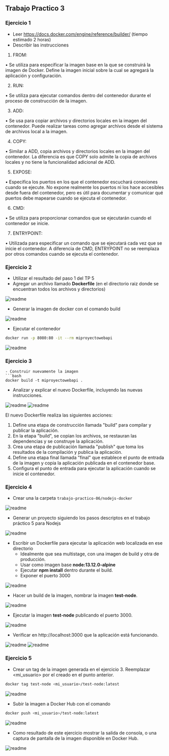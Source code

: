 ## Trabajo Practico 3

### Ejercicio 1

  - Leer https://docs.docker.com/engine/reference/builder/ (tiempo estimado 2 horas)
  - Describir las instrucciones

1.	FROM:

•	Se utiliza para especificar la imagen base en la que se construirá la imagen de Docker. Define la imagen inicial sobre la cual se agregará la aplicación y configuración.

2. RUN:
   
•	Se utiliza para ejecutar comandos dentro del contenedor durante el proceso de construcción de la imagen.

3.	ADD:
   
•	Se usa para copiar archivos y directorios locales en la imagen del contenedor. Puede realizar tareas como agregar archivos desde el sistema de archivos local a la imagen.

4. COPY:

•	Similar a ADD, copia archivos y directorios locales en la imagen del contenedor. La diferencia es que COPY solo admite la copia de archivos locales y no tiene la funcionalidad adicional de ADD.

5.	EXPOSE:

•	Especifica los puertos en los que el contenedor escuchará conexiones cuando se ejecute. No expone realmente los puertos ni los hace accesibles desde fuera del contenedor, pero es útil para documentar y comunicar qué puertos debe mapearse cuando se ejecuta el contenedor.

6.	CMD:

•	Se utiliza para proporcionar comandos que se ejecutarán cuando el contenedor se inicie.

7.	ENTRYPOINT:

•	Utilizada para especificar un comando que se ejecutará cada vez que se inicie el contenedor. A diferencia de CMD, ENTRYPOINT no se reemplaza por otros comandos cuando se ejecuta el contenedor.

### Ejercicio 2

 - Utilizar el resultado del paso 1 del TP 5
 - Agregar un archivo llamado **Dockerfile** (en el directorio raiz donde se encuentran todos los archivos y directorios)

 ![readme](https://github.com/JoaquinVietto8/ing-software-3/blob/main/trabajo-practico-06/Imagenes/2-a.png)

  - Generar la imagen de docker con el comando build

 ![readme](https://github.com/JoaquinVietto8/ing-software-3/blob/main/trabajo-practico-06/Imagenes/2-b.png)

  - Ejecutar el contenedor
```bash
docker run -p 8080:80 -it --rm miproyectowebapi
```

 ![readme](https://github.com/JoaquinVietto8/ing-software-3/blob/main/trabajo-practico-06/Imagenes/2-c.png)

 ### Ejercicio 3

```
- Construir nuevamente la imagen
```bash
docker build -t miproyectowebapi .
```
- Analizar y explicar el nuevo Dockerfile, incluyendo las nuevas instrucciones.

 ![readme](https://github.com/JoaquinVietto8/ing-software-3/blob/main/trabajo-practico-06/Imagenes/3-a.png)
 ![readme](https://github.com/JoaquinVietto8/ing-software-3/blob/main/trabajo-practico-06/Imagenes/3-b.png)

El nuevo Dockerfile realiza las siguientes acciones:
1.	Define una etapa de construcción llamada "build" para compilar y publicar la aplicación.
2.	En la etapa "build", se copian los archivos, se restauran las dependencias y se construye la aplicación.
3.	Crea una etapa de publicación llamada "publish" que toma los resultados de la compilación y publica la aplicación.
4.	Define una etapa final llamada "final" que establece el punto de entrada de la imagen y copia la aplicación publicada en el contenedor base.
5.	Configura el punto de entrada para ejecutar la aplicación cuando se inicie el contenedor.

 ### Ejercicio 4

  - Crear una la carpeta `trabajo-practico-06/nodejs-docker`

 ![readme](https://github.com/JoaquinVietto8/ing-software-3/blob/main/trabajo-practico-06/Imagenes/4-a.png)
  
  - Generar un proyecto siguiendo los pasos descriptos en el trabajo práctico 5 para Nodejs

 ![readme](https://github.com/JoaquinVietto8/ing-software-3/blob/main/trabajo-practico-06/Imagenes/4-b.png)
  
  - Escribir un Dockerfile para ejecutar la aplicación web localizada en ese directorio
    - Idealmente que sea multistage, con una imagen de build y otra de producción.
    - Usar como imagen base **node:13.12.0-alpine**
    - Ejecutar **npm install** dentro durante el build.
    - Exponer el puerto 3000

 ![readme](https://github.com/JoaquinVietto8/ing-software-3/blob/main/trabajo-practico-06/Imagenes/4-c.png)

  - Hacer un build de la imagen, nombrar la imagen **test-node**.

 ![readme](https://github.com/JoaquinVietto8/ing-software-3/blob/main/trabajo-practico-06/Imagenes/4-d.png)

  - Ejecutar la imagen **test-node** publicando el puerto 3000.

 ![readme](https://github.com/JoaquinVietto8/ing-software-3/blob/main/trabajo-practico-06/Imagenes/4-e.png)

  - Verificar en http://localhost:3000 que la aplicación está funcionando.

 ![readme](https://github.com/JoaquinVietto8/ing-software-3/blob/main/trabajo-practico-06/Imagenes/4-f.png)
 ![readme](https://github.com/JoaquinVietto8/ing-software-3/blob/main/trabajo-practico-06/Imagenes/4-g.png)

 ### Ejercicio 5

   - Crear un tag de la imagen generada en el ejercicio 3. Reemplazar <mi_usuario> por el creado en el punto anterior.
```bash
docker tag test-node <mi_usuario>/test-node:latest
```

 ![readme](https://github.com/JoaquinVietto8/ing-software-3/blob/main/trabajo-practico-06/Imagenes/4-h.png)

  - Subir la imagen a Docker Hub con el comando
```bash
docker push <mi_usuario>/test-node:latest
```

 ![readme](https://github.com/JoaquinVietto8/ing-software-3/blob/main/trabajo-practico-06/Imagenes/4-i.png)

  - Como resultado de este ejercicio mostrar la salida de consola, o una captura de pantalla de la imagen disponible en Docker Hub.

 ![readme](https://github.com/JoaquinVietto8/ing-software-3/blob/main/trabajo-practico-06/Imagenes/4-j.png)

